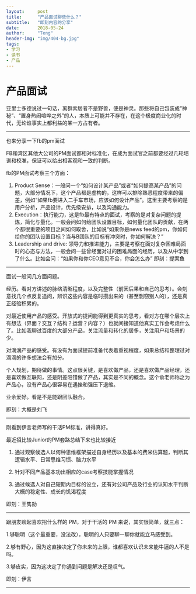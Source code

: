 ```yaml
---
layout:     post
title:      "产品面试聊些什么？"
subtitle:   "即刻内容的分享"
date:       2018-05-24
author:     "Teng"
header-img: "img/404-bg.jpg"
tags:
- 学习
- 读书
- 产品
---
```

#  产品面试

亚里士多德说过一句话，离群索居者不是野兽，便是神灵。那些将自己包装成“神秘”、“置身热闹喧哗之外”的人，本质上可能并不存在，在这个极度商业化的时代，无论谁事实上都利益的某一方占有者。

---
也来分享一下fb的pm面试

FB和湾区其他大公司的PM面试都相对标准化，在成为面试官之前都要经过几轮培训和校准，保证可以给出相客观和一致的判断。

fb的PM面试考察三个方面：

1. Product Sense：一般问一个“如何设计某产品”或者“如何提高某产品”的问题，大部分情况下，这个产品都是虚构的，这样可以排除熟悉程度带来的偏差，例如“如果fb要进入二手车市场，应该如何设计产品”。这里主要考察的是用户分析，产品设计，优先级安排，以及沟通能力。
2. Execution：执行能力，这是fb最有特点的面试，考察的是对复杂问题的提炼，简化与量化。一般会问如何给团队设置目标，如何量化团队的贡献，在两个都很重要的项目之间如何取舍，比如说“如果你是news feed的pm，你如何给你的团队设置目标？当与B团队的目标有冲突时，你如何解决？”
3. Leadership and drive: 领导力和推进能力，主要是考察在面对复杂困难局面时的心态与方法，一般会问一些曾经面对过的困难局面的经历，以及从中学到了什么。比如会问：“如果你和你CEO意见不合，你会怎么办”
即刻：提案鱼

---

面试一般问几方面问题。

经历。看对方讲述的脉络清晰程度，以及完整性（前因后果和自己的思考）。会刻意找几个点反复追问，辨识这些内容是临时攒出来的（甚至剽窃别人的），还是真正经验积累的。

对最近使用产品的感受。开放式的提问能得到更真实的思考，看对方在哪个层次上有想法（界面？交互？结构？运营？内容？）也就间接知道他真实工作会考虑什么了。比如我聊过百度的大部分产品，关注流量和转化的居多，关注用户和场景的少。

对滴滴产品的感受。有没有为面试提前准备代表着重视程度，如果总结和整理过对滴滴的许多想法会有加分。

个人规划，期待做的事情。这点很关键，是喜欢做产品，还是喜欢做产品经理，还是喜欢做互联网，还是阴差阳错做了产品，其实是不同的概念。这个俞老师称之为产品心，没有产品心很容易在遇挫和强压下退缩。

业余爱好。看是不是能跟团队融合。

即刻：大概是刘飞

---

刚看到伊言老师写的干活PM标准，讲得真好。

最近招比较Junior的PM套路总结下来也比较接近

1. 通过观察候选人以何种思维框架描述自身经历以及基本的费米估算题，判断其逻辑水平、日常思维习惯、脑力水平

2. 针对不同产品基本功出相应的case考察技能掌握情况

3. 通过候选人对自己短期内目标的设立，还有对公司产品及行业的认知水平判断大概的稳定性、成长的饥渴程度

即刻：王隽劼

---

跟朋友聊起喜欢招什么样的 PM，对于干活的 PM 来说，其实很简单，就三点：

1.够聪明（这个最重要，没法改），聪明的人只要聊一聊你就能立马感受到。

2.够有野心，因为这直接决定了你未来的上限，谁都喜欢认识未来能牛逼的人不是吗。

3.够皮实，因为这决定了你遇到问题是解决还是叹气。

即刻：伊言

---
